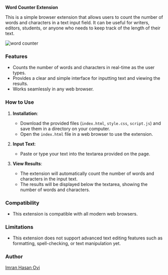 **Word Counter Extension**

This is a simple browser extension that allows users to count the number of words and characters in a text input field. It can be useful for writers, editors, students, or anyone who needs to keep track of the length of their text.

![word counter](https://i.ibb.co/h7PP89C/image.png)

### Features

- Counts the number of words and characters in real-time as the user types.
- Provides a clear and simple interface for inputting text and viewing the results.
- Works seamlessly in any web browser.

### How to Use

1. **Installation**:
   - Download the provided files (`index.html`, `style.css`, `script.js`) and save them in a directory on your computer.
   - Open the `index.html` file in a web browser to use the extension.

2. **Input Text**:
   - Paste or type your text into the textarea provided on the page. 

3. **View Results**:
   - The extension will automatically count the number of words and characters in the input text.
   - The results will be displayed below the textarea, showing the number of words and characters.

### Compatibility

- This extension is compatible with all modern web browsers.

### Limitations

- This extension does not support advanced text editing features such as formatting, spell-checking, or text manipulation yet.

### Author

[Imran Hasan Ovi](https://www.linkedin.com/in/imranhasanovi95/)
